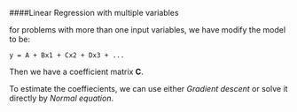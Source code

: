####Linear Regression with multiple variables

for problems with more than one input variables, we have modify the model to be:
```
y = A + Bx1 + Cx2 + Dx3 + ...
```
Then we have a coefficient matrix __C__.

To estimate the coeffiecients, we can use either *Gradient descent* or solve it directly by *Normal equation*.

